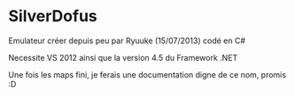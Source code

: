 ﻿SilverDofus
===========
Emulateur créer depuis peu par Ryuuke (15/07/2013) codé en C#

Necessite VS 2012 ainsi que la version 4.5 du Framework .NET

Une fois les maps fini, je ferais une documentation digne de ce nom, promis :D